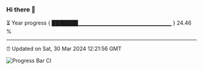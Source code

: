 ### Hi there 👋

⏳ Year progress { ███████▁▁▁▁▁▁▁▁▁▁▁▁▁▁▁▁▁▁▁▁▁▁▁ } 24.46 %

---

⏰ Updated on Sat, 30 Mar 2024 12:21:56 GMT

![Progress Bar CI](https://github.com/liununu/liununu/workflows/Progress%20Bar%20CI/badge.svg)
